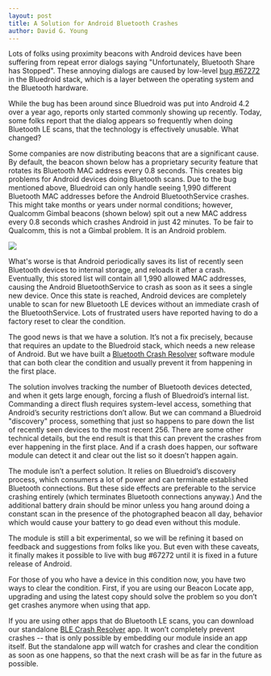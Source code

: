 ```yaml
---
layout: post
title: A Solution for Android Bluetooth Crashes
author: David G. Young
---
```


Lots of folks using proximity beacons with Android devices have been suffering from repeat error dialogs saying "Unfortunately, Bluetooth Share has Stopped".  These annoying dialogs are caused by low-level [bug #67272](https://code.google.com/p/android/issues/detail?id=67272) in the Bluedroid stack, which is a layer between the operating system and the Bluetooth hardware.  

While the bug has been around since Bluedroid was put into Android 4.2 over a year ago, reports only started commonly showing up recently.  Today, some folks report that the dialog appears so frequently when doing Bluetooth LE scans, that the technology is effectively unusable.   What changed?

Some companies are now distributing beacons that are a significant cause.  By default, the beacon shown below has a proprietary security feature that rotates its Bluetooth MAC address every 0.8 seconds.  This creates big problems for Android devices doing Bluetooth scans.  Due to the bug mentioned above, Bluedroid can only handle seeing 1,990 different Bluetooth MAC addresses before the Android BluetoothService crashes. This might take months or years under normal conditions; however, Qualcomm Gimbal beacons (shown below) spit out a new MAC address every 0.8 seconds which crashes Android in just 42 minutes.  To be fair to Qualcomm, this is not a Gimbal problem.  It is an Android problem. 

<img src='/img/bluetooth-crash.jpg'/>

What's worse is that Android periodically saves its list of recently seen Bluetooth devices to internal storage, and reloads it after a crash.  Eventually, this stored list will contain all 1,990 allowed MAC addresses, causing the Android BluetoothService to crash as soon as it sees a single new device.  Once this state is reached, Android devices are completely unable to scan for new Bluetooth LE devices without an immediate crash of the BluetoothService.  Lots of frustrated users have reported having to do a factory reset to clear the condition.

The good news is that we have a solution.  It’s not a fix precisely, because that requires an update to the Bluedroid stack, which needs a new release of Android. But we have built a [Bluetooth Crash Resolver](https://github.com/RadiusNetworks/bluetooth-crash-resolver) software module that can both clear the condition and usually prevent it from happening in the first place.

The solution involves tracking the number of Bluetooth devices detected, and when it gets large enough, forcing a flush of Bluedroid’s internal list.  Commanding a direct flush requires system-level access, something that Android’s security restrictions don’t allow.  But we can command a Bluedroid "discovery" process, something that just so happens to pare down the list of recently seen devices to the most recent 256.  There are some other technical details, but the end result is that this can prevent the crashes from ever happening in the first place.  And if a crash does happen, our software module can detect it and clear out the list so it doesn’t happen again.

The module isn’t a perfect solution.  It relies on Bluedroid’s discovery process, which consumers a lot of power and can terminate established Bluetooth connections.  But these side effects are preferable to the service crashing entirely (which terminates Bluetooth connections anyway.)  And the additional battery drain should be minor unless you hang around doing a constant scan in the presence of the photographed beacon all day, behavior which would cause your battery to go dead even without this module.   

The module is still a bit experimental, so we will be refining it based on feedback and suggestions from folks like you.  But even with these caveats, it finally makes it possible to live with bug #67272 until it is fixed in a future release of Android.

For those of you who have a device in this condition now, you have two ways to clear the condition.  First, if you are using our Beacon Locate app, upgrading and using the latest copy should solve the problem so you don’t get crashes anymore when using that app.

If you are using other apps that do Bluetooth LE scans, you can download our standalone [BLE Crash Resolver](https://play.google.com/store/apps/details?id=com.radiusnetworks.bluetoothcrashresolver) app.  It won’t completely prevent crashes -- that is only possible by embedding our module inside an app itself.  But the standalone app will watch for crashes and clear the condition as soon as one happens, so that the next crash will be as far in the future as possible. 

